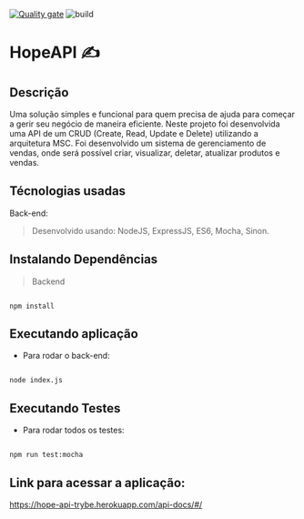 [![Quality gate](https://sonarcloud.io/api/project_badges/quality_gate?project=EmilyNilsen_project-store-manager)](https://sonarcloud.io/summary/new_code?id=EmilyNilsen_project-store-manager)
![build](https://github.com/EmilyNilsen/project-store-manager/actions/workflows/node.js.yml/badge.svg)

#  HopeAPI ✍
## Descrição

Uma solução simples e funcional para quem precisa de ajuda para começar a gerir seu negócio de maneira eficiente. Neste projeto foi desenvolvida uma API de um CRUD (Create, Read, Update e Delete) utilizando a arquitetura MSC. Foi desenvolvido um sistema de gerenciamento de vendas, onde será possível criar, visualizar, deletar, atualizar produtos e vendas.

##  Técnologias usadas

Back-end:

> Desenvolvido usando: NodeJS, ExpressJS, ES6, Mocha, Sinon.

##  Instalando Dependências

> Backend

```

npm install

```

##  Executando aplicação

* Para rodar o back-end:

```

node index.js

```

##  Executando Testes

* Para rodar todos os testes:

```

npm run test:mocha

```
## Link para acessar a aplicação:

https://hope-api-trybe.herokuapp.com/api-docs/#/
